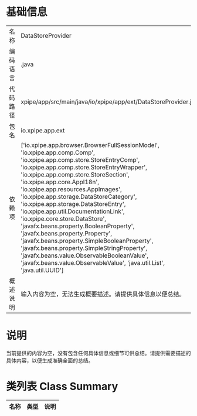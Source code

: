 # 基础信息

|      |      |
|------|------|
| 名称 | DataStoreProvider |
| 编码语言 | .java |
| 代码路径 | xpipe/app/src/main/java/io/xpipe/app/ext/DataStoreProvider.java |
| 包名 | io.xpipe.app.ext |
| 依赖项 | ['io.xpipe.app.browser.BrowserFullSessionModel', 'io.xpipe.app.comp.Comp', 'io.xpipe.app.comp.store.StoreEntryComp', 'io.xpipe.app.comp.store.StoreEntryWrapper', 'io.xpipe.app.comp.store.StoreSection', 'io.xpipe.app.core.AppI18n', 'io.xpipe.app.resources.AppImages', 'io.xpipe.app.storage.DataStoreCategory', 'io.xpipe.app.storage.DataStoreEntry', 'io.xpipe.app.util.DocumentationLink', 'io.xpipe.core.store.DataStore', 'javafx.beans.property.BooleanProperty', 'javafx.beans.property.Property', 'javafx.beans.property.SimpleBooleanProperty', 'javafx.beans.property.SimpleStringProperty', 'javafx.beans.value.ObservableBooleanValue', 'javafx.beans.value.ObservableValue', 'java.util.List', 'java.util.UUID'] |
| 概述说明 | 输入内容为空，无法生成概要描述。请提供具体信息以便总结。 |

# 说明

当前提供的内容为空，没有包含任何具体信息或细节可供总结。请提供需要描述的具体内容，以便生成准确全面的总结。

# 类列表 Class Summary

| 名称   | 类型  | 说明 |
|-------|------|-------------|




